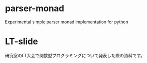 # parser-monad
Experimental simple parser monad implementation for python

# LT-slide
研究室のLT大会で関数型プログラミングについて発表した際の資料です。
